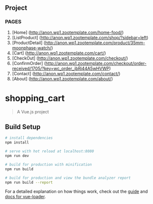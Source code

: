 ## Project 

### PAGES
1. [Home] (http://anon.wp1.zootemplate.com/home-food/)
2. [ListProduct] (http://anon.wp1.zootemplate.com/shop/?sidebar=left)
3. [ProductDetail] (http://anon.wp1.zootemplate.com/product/35mm-moonphase-watch/)
4. [Cart] (http://anon.wp1.zootemplate.com/cart/)
5. [CheckOut] (http://anon.wp1.zootemplate.com/checkout/)
6. [ConfirmOrder] (http://anon.wp1.zootemplate.com/checkout/order-received/1705/?key=wc_order_jbRi44A5wHVWP)
7. [Contact] (http://anon.wp1.zootemplate.com/contact/)
8. [About] (http://anon.wp1.zootemplate.com/about/)
# shopping_cart

> A Vue.js project

## Build Setup

``` bash
# install dependencies
npm install

# serve with hot reload at localhost:8080
npm run dev

# build for production with minification
npm run build

# build for production and view the bundle analyzer report
npm run build --report
```

For a detailed explanation on how things work, check out the [guide](http://vuejs-templates.github.io/webpack/) and [docs for vue-loader](http://vuejs.github.io/vue-loader).
